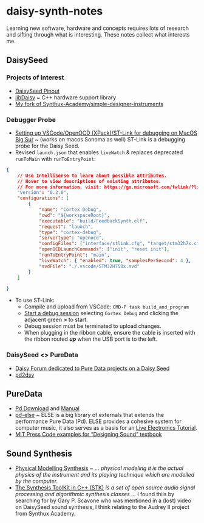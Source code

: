 # daisy-synth-notes

Learning new software, hardware and concepts requires lots of research and sifting through what is interesting. These notes collect what interests me.

## DaisySeed

### Projects of Interest

- [DaisySeed Pinout](https://images.squarespace-cdn.com/content/v1/58d03fdc1b10e3bf442567b8/1638921637961-UEMNQ2S8CS4V1M040IVQ/Daisy_Seed_pinout.png)
- [libDaisy](https://electro-smith.github.io/libDaisy/index.html) ~ C++ hardware support library
- [My fork of Synthux-Academy/simple-designer-instruments](https://github.com/gtwiggs/simple-designer-instruments/tree/main)

### Debugger Probe

- [Setting up VSCode/OpenOCD (XPack)/ST-Link for debugging on MacOS Big Sur](https://forum.pedalpcb.com/threads/setting-up-vscode-openocd-xpack-st-link-for-debugging-on-macos-big-sur.4861/) ~ (works on macos Sonoma as well) ST-Link is a debugging probe for the Daisy Seed.
- Revised `launch.json` that enables `liveWatch` & replaces deprecated `runToMain` with `runToEntryPoint`:
```json
{
    // Use IntelliSense to learn about possible attributes.
    // Hover to view descriptions of existing attributes.
    // For more information, visit: https://go.microsoft.com/fwlink/?linkid=830387
    "version": "0.2.0",
    "configurations": [
        {
            "name": "Cortex Debug",
            "cwd": "${workspaceRoot}",
            "executable": "build/FeedbackSynth.elf",
            "request": "launch",
            "type": "cortex-debug",
            "servertype": "openocd",
            "configFiles": ["interface/stlink.cfg", "target/stm32h7x.cfg"],
            "openOCDLaunchCommands": ["init", "reset init"],
            "runToEntryPoint": "main",
            "liveWatch": { "enabled": true, "samplesPerSecond": 4 },
            "svdFile": "./.vscode/STM32H750x.svd"
        }
    ]

}
```
- To use ST-Link:
    - Compile and upload from VSCode: `CMD-P task build_and_program`
    - [Start a debug session](https://code.visualstudio.com/docs/editor/debugging#_launch-configurations) selecting `Cortex Debug` and clicking the adjacent green ***>*** to start.
    - Debug session must be terminated to upload changes.
    - When plugging in the ribbon cable, ensure the cable is inserted with the ribbon routed **_up_** when the USB port is to the left.

### DaisySeed <> PureData

- [Daisy Forum dedicated to Pure Data projects on a Daisy Seed](https://forum.electro-smith.com/t/pure-data/110)
- [pd2dsy](https://github.com/electro-smith/pd2dsy)

## PureData

- [Pd Download](http://msp.ucsd.edu/software.html) and [Manual](http://msp.ucsd.edu/Pd_documentation/index.htm)
- [pd-else](https://github.com/porres/pd-else/?tab=readme-ov-file) ~ ELSE is a big library of externals that extends the performance Pure Data (Pd). ELSE provides a cohesive system for computer music, it also serves as a basis for an [Live Electronics Tutorial]().
- [MIT Press Code examples for “Designing Sound” textbook](https://mitp-content-server.mit.edu/books/content/sectbyfn/books_pres_0/8375/designing_sound.zip/chapter09.html)

## Sound Synthesis

- [Physical Modelling Synthesis](https://ccrma.stanford.edu/software/clm/compmus/clm-tutorials/pm.html) ~ _... physical modeling it is the actual physics of the instrument and its playing technique which are modelled by the computer._
- [The Synthesis ToolKit in C++ (STK)](https://ccrma.stanford.edu/software/stk/) _is a set of open source audio signal processing and algorithmic synthesis classes ..._ I found thiis by searching for by Gary P. Scavone who was mentioned in a (lost) video on DaisySeed sound synthesis, I think relating to the Audrey II project from Synthux Academy.
